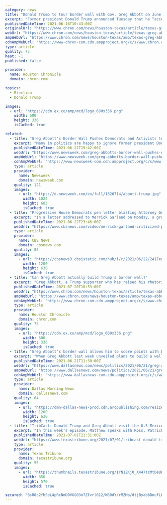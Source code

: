 ```yaml
---
category: news
title: "Donald Trump to tour border wall with Gov. Greg Abbott on June 30"
excerpt: "Former president Donald Trump announced Tuesday that he “accepted the invitation” to tour Texas’ southern border with Gov. Greg Abbott on June 30. “The Biden Administration inherited from me the strongest,"
publishedDateTime: 2021-06-16T10:43:00Z
originalUrl: "https://www.chron.com/news/houston-texas/article/texas-greg-abbott-trump-border-wall-16251476.php"
webUrl: "https://www.chron.com/news/houston-texas/article/texas-greg-abbott-trump-border-wall-16251476.php"
ampWebUrl: "https://www.chron.com/news/houston-texas/amp/texas-greg-abbott-trump-border-wall-16251476.php"
cdnAmpWebUrl: "https://www-chron-com.cdn.ampproject.org/c/s/www.chron.com/news/houston-texas/amp/texas-greg-abbott-trump-border-wall-16251476.php"
type: article
quality: 75
heat: -1
published: false

provider:
  name: Houston Chronicle
  domain: chron.com

topics:
  - Election
  - Donald Trump

images:
  - url: "https://cdn.ex.co/amp/mcd/logo_600x336.png"
    width: 600
    height: 336
    isCached: true

related:
  - title: "Greg Abbott's Border Wall Pushes Democrats and Activists to Stop Ignoring Trump"
    excerpt: "Many in politics are happy to ignore former president Donald Trump now that he has been banished from most social media networks, but his return to the Texas border June 30 has led Latino groups and activists to mobilize against him once again."
    publishedDateTime: 2021-06-22T19:42:00Z
    webUrl: "https://www.newsweek.com/greg-abbotts-border-wall-pushes-democrats-activists-stop-ignoring-trump-1602668"
    ampWebUrl: "https://www.newsweek.com/greg-abbotts-border-wall-pushes-democrats-activists-stop-ignoring-trump-1602668?amp=1"
    cdnAmpWebUrl: "https://www-newsweek-com.cdn.ampproject.org/c/s/www.newsweek.com/greg-abbotts-border-wall-pushes-democrats-activists-stop-ignoring-trump-1602668?amp=1"
    type: article
    provider:
      name: Newsweek
      domain: newsweek.com
    quality: 121
    images:
      - url: "https://d.newsweek.com/en/full/1826714/abbott-trump.jpg"
        width: 1024
        height: 683
        isCached: true
  - title: "Progressive House Democrats pen letter blasting Attorney General Merrick Garland's handling of Trump-era cases"
    excerpt: "In a letter addressed to Merrick Garland on Monday, a group of progressive House Democrats criticized the U.S. attorney general for failing to reverse the \"weaponization and politicization\" of the Justice Department under the Trump administration."
    publishedDateTime: 2021-06-22T23:46:00Z
    webUrl: "https://www.cbsnews.com/video/merrick-garland-criticized-progressive-house-democrats-analysis-devlin-barrett/"
    type: article
    provider:
      name: CBS News
      domain: cbsnews.com
    quality: 85
    images:
      - url: "https://cbsnews3.cbsistatic.com/hub/i/r/2021/06/22/2417eded-e2cb-4b03-9aa7-0132c8256030/thumbnail/1200x630/ca78892bb8ae46ce825e766822da59c4/cbsn-fusion-progressive-house-democrats-pen-letter-blasting-attorney-general-merrick-garlands-handling-of-trump-era-cases-thumbnail-739492-640x360.jpg"
        width: 1200
        height: 630
        isCached: true
  - title: "Can Greg Abbott actually build Trump's border wall?"
    excerpt: "Greg Abbott, a Trump supporter who has raised his rhetoric on immigration in recent years, has taken on the tall order of building a wall along the 1,200-mile Texas-Mexico border. RELATED: Abbott wants to build a border wall."
    publishedDateTime: 2021-07-20T18:53:00Z
    webUrl: "https://www.chron.com/news/houston-texas/article/texas-abbott-border-wall-trump-16327143.php"
    ampWebUrl: "https://www.chron.com/news/houston-texas/amp/texas-abbott-border-wall-trump-16327143.php"
    cdnAmpWebUrl: "https://www-chron-com.cdn.ampproject.org/c/s/www.chron.com/news/houston-texas/amp/texas-abbott-border-wall-trump-16327143.php"
    type: article
    provider:
      name: Houston Chronicle
      domain: chron.com
    quality: 75
    images:
      - url: "https://cdn.ex.co/amp/mcd/logo_600x336.png"
        width: 600
        height: 336
        isCached: true
  - title: "Greg Abbott’s border wall allows him to score points with Donald Trump’s base, be in 2024 mix"
    excerpt: "When Greg Abbott last week unveiled plans to build a wall along the nation’s southern border with Mexico, he showed that his aspirations are much"
    publishedDateTime: 2021-06-21T11:30:00Z
    webUrl: "https://www.dallasnews.com/news/politics/2021/06/21/greg-abbotts-border-wall-allows-him-to-score-points-with-donald-trumps-base-be-in-2024-mix/"
    ampWebUrl: "https://www.dallasnews.com/news/politics/2021/06/21/greg-abbotts-border-wall-allows-him-to-score-points-with-donald-trumps-base-be-in-2024-mix/?outputType=amp"
    cdnAmpWebUrl: "https://www-dallasnews-com.cdn.ampproject.org/c/s/www.dallasnews.com/news/politics/2021/06/21/greg-abbotts-border-wall-allows-him-to-score-points-with-donald-trumps-base-be-in-2024-mix/?outputType=amp"
    type: article
    provider:
      name: Dallas Morning News
      domain: dallasnews.com
    quality: 64
    images:
      - url: "https://dmn-dallas-news-prod.cdn.arcpublishing.com/resizer/7kznKkLNXvz47LTWriAGW3DXs-g=/1200x630/smart/filters:no_upscale()/cloudfront-us-east-1.images.arcpublishing.com/dmn/EZM3SXI2NZ5WR6ZAJNYPCGQ324.jpg"
        width: 1200
        height: 630
        isCached: true
  - title: "TribCast: Donald Trump and Greg Abbott visit the U.S-Mexico border"
    excerpt: "In this week's episode, Matthew speaks with Ross, Patrick and Reese about the politics surrounding Donald Trump's trip to Texas and the impact of the coronavirus pandemic on student learning."
    publishedDateTime: 2021-07-01T21:31:00Z
    webUrl: "https://www.texastribune.org/2021/07/01/tribcast-donald-trump-texas-border/"
    type: article
    provider:
      name: Texas Tribune
      domain: texastribune.org
    quality: 55
    images:
      - url: "https://thumbnails.texastribune.org/IYN1ZKj0_X447tcMtDeUEqAKK3o=/850x570/smart/filters:quality(75)/https://static.texastribune.org/media/files/18a2408b0aa404f0c41b5e3fb69ea18a/TribCast%20Abbott%20Trump.jpg"
        width: 850
        height: 570
        isCached: true

secured: "BsR8c2fh5oL4pRcNmD0VUG03n7Zfvrl012/W80dY/rMZMp/dtjByab6DmufLFrdwvGnPI1isMUWhac+qziLvkoOmA6bDZtV1XVslNUitzaDIkj70IoJaEcr4hivjsleArDT9cfSfla8Vry9NmqNyMpjeir/MzbrcdPTWw6KAfbNpruv07YlZDJfmTMWjP4h7VqjFns/ToB6zQNwu6NADvDEY7MZhGfcvvTJ8Q2LuIlOB4eW5/r/g0cKlioYQEYyPkuhvn6DlQxwnPOaa1CaXfLj2bPw6XzR2Nx7MEPNLueTAlDViDun/omPyNf/0BBMMwXGA7TBQYtMMDmRRoLUUzq1WWJVMCF2CZzPEXaFma7A=;Jn60ywaPFGx3bHommKDEjw=="
---
```


